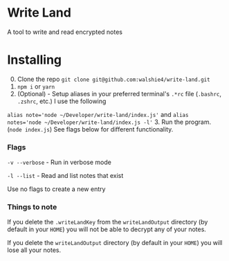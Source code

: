 # Write Land

A tool to write and read encrypted notes

# Installing

0. Clone the repo `git clone git@github.com:walshie4/write-land.git`
1.  `npm i` or `yarn`
2. (Optional) - Setup aliases in your preferred terminal's `.*rc` file (`.bashrc`, `.zshrc`, etc.)
  I use the following

  `alias note='node ~/Developer/write-land/index.js'` and `alias notes='node ~/Developer/write-land/index.js -l'`
3. Run the program. (`node index.js`) See flags below for different functionality.

### Flags

`-v --verbose` - Run in verbose mode

`-l --list`    - Read and list notes that exist

Use no flags to create a new entry


### Things to note

If you delete the `.writeLandKey` from the `writeLandOutput` directory (by default in your `HOME`) you will not be able to decrypt any of your notes.

If you delete the `writeLandOutput` directory (by default in your `HOME`) you will lose all your notes.
